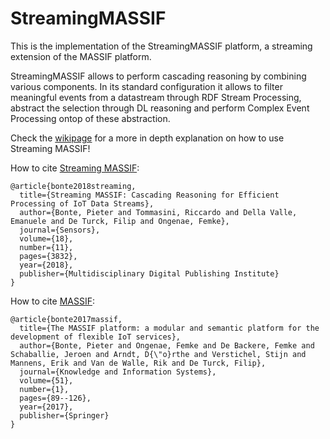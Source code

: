 # StreamingMASSIF

This is the implementation of the StreamingMASSIF platform, a streaming extension of the MASSIF platform.

StreamingMASSIF allows to perform cascading reasoning by combining various components. In its standard configuration it allows to filter meaningful events from a datastream through RDF Stream Processing, abstract the selection through DL reasoning and perform Complex Event Processing ontop of these abstraction.

Check the [wikipage](https://github.com/IBCNServices/StreamingMASSIF/wiki) for a more in depth explanation on how to use Streaming MASSIF!

How to cite [Streaming MASSIF](https://www.mdpi.com/1424-8220/18/11/3832):
```
@article{bonte2018streaming,
  title={Streaming MASSIF: Cascading Reasoning for Efficient Processing of IoT Data Streams},
  author={Bonte, Pieter and Tommasini, Riccardo and Della Valle, Emanuele and De Turck, Filip and Ongenae, Femke},
  journal={Sensors},
  volume={18},
  number={11},
  pages={3832},
  year={2018},
  publisher={Multidisciplinary Digital Publishing Institute}
}
```

How to cite [MASSIF](https://link.springer.com/article/10.1007/s10115-016-0969-1):

```
@article{bonte2017massif,
  title={The MASSIF platform: a modular and semantic platform for the development of flexible IoT services},
  author={Bonte, Pieter and Ongenae, Femke and De Backere, Femke and Schaballie, Jeroen and Arndt, D{\"o}rthe and Verstichel, Stijn and Mannens, Erik and Van de Walle, Rik and De Turck, Filip},
  journal={Knowledge and Information Systems},
  volume={51},
  number={1},
  pages={89--126},
  year={2017},
  publisher={Springer}
}
```
